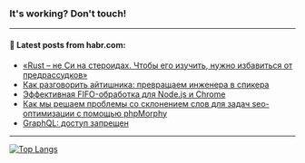 ### It's working? Don't touch!

---
<!--
#### 🛠️ Technical stack:

![C++](https://img.shields.io/badge/C++-informational?logo=c%2B%2B&style=flat&logoColor=white&color=9C033A)
![Java](https://img.shields.io/badge/Java-informational?logo=java&style=flat&logoColor=white&color=007396)
![Kotlin](https://img.shields.io/badge/Kotlin-informational?logo=Kotlin&style=flat&logoColor=white&color=0095D5)
![JS](https://img.shields.io/badge/JS-informational?logo=javaScript&style=flat&logoColor=black&color=F7Df1E) <br>
![HTML5](https://img.shields.io/badge/HTML5-informational?logo=html5&style=flat&logoColor=white&color=E34F26)
![CSS3](https://img.shields.io/badge/CSS3-informational?logo=css3&style=flat&logoColor=white&color=157286)
![Sass](https://img.shields.io/badge/Saas-informational?logo=sass&style=flat&logoColor=white&color=hotpink)
![PHP](https://img.shields.io/badge/PHP-informational?logo=php&style=flat&logoColor=white&color=777BB4) <br>
![WebPAck](https://img.shields.io/badge/WebPack-informational?logo=webPack&style=flat&logoColor=white&color=FF6F00)
![Bootstrap](https://img.shields.io/badge/Bootstrap-informational?logo=Bootstrap&style=flat&logoColor=white&color=7952B3)
![MySQL](https://img.shields.io/badge/MySQL-informational?logo=MySQL&style=flat&logoColor=white&color=00f) <br>
![NodeJS](https://img.shields.io/badge/NodeJS-informational?logo=node.js&style=flat&logoColor=white&color=43853D)
![Spring](https://img.shields.io/badge/Spring-informational?logo=Spring&style=flat&logoColor=white&color=0A9EDC)
![Angular](https://img.shields.io/badge/Vue-informational?logo=vue.js&style=flat&logoColor=white&color=red)
![Git](https://img.shields.io/badge/Git-informational?logo=git&style=flat&logoColor=white&color=darkorange)

___
-->

#### 💬 Latest posts from habr.com:

<!-- BLOG-POST-LIST:START -->
- [«Rust – не Си на стероидах. Чтобы его изучить, нужно избавиться от предрассудков»](https://habr.com/ru/post/688366/?utm_source=habrahabr&utm_medium=rss&utm_campaign=688366)
- [Как разговорить айтишника: превращаем инженера в спикера](https://habr.com/ru/post/688142/?utm_source=habrahabr&utm_medium=rss&utm_campaign=688142)
- [Эффективная FIFO-обработка для Node.js и Chrome](https://habr.com/ru/post/688182/?utm_source=habrahabr&utm_medium=rss&utm_campaign=688182)
- [Как мы решаем проблемы со склонением слов для задач seo-оптимизации с помощью phpMorphy](https://habr.com/ru/post/688330/?utm_source=habrahabr&utm_medium=rss&utm_campaign=688330)
- [GraphQL: доступ запрещен](https://habr.com/ru/post/688158/?utm_source=habrahabr&utm_medium=rss&utm_campaign=688158)
<!-- BLOG-POST-LIST:END -->

---

[![Top Langs](https://github-readme-stats.vercel.app/api/top-langs/?username=zloylis&layout=compact&hide_border=true&theme=dracula)](https://github.com/zloylis)
